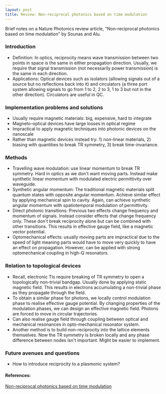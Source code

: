 ```yaml
---
layout: post
title: Review: Non-reciprocal photonics based on time modulation
---
```

Brief notes on a Nature Photonics review article, "Non-reciprocal photonics based on time modulation" by Sounas and Alu.

### Introduction
* Definition: In optics, reciprocity means wave transmission between two points in space is the same in either propagation direction. Usually, we require that signal transmission (not necessarily power transmission) is the same in each direction.
* Applications: Optical devices such as isolators (allowing signals out of a source but no reflections back into it) and circulators (a three port system allowing signals to go from 1 to 2, 2 to 3, 1 to 3 but not in the other direction). Circulators are useful in QC.

### Implementation problems and solutions
* Usually require magnetic materials: big, expensive, hard to integrate
* Magneto-optical devices have large losses in optical regime
* Impractical to apply magnetic techniques into photonic devices on the nanoscale
* Rather than magnetic devices instead try: 1) non-linear materials, 2) biasing with quantities to break TR symmetry, 3) break time-invariance.

### Methods
* Travelling wave modulation: use linear momentum to break TR symmetry. Hard in optics as we don't want moving parts. Instead make synthetic linear momentum with modulated electric permittivity over waveguide.
* Synthetic angular momentum: The traditional magnetic materials split quantum states with opposite angular momentum. Achieve similar effect by applying mechanical spin to cavity. Again, can achieve synthetic angular momentum with spatiotemporal modulation of permittivity.
* Direct photonic transitions: Previous two effects change frequency and momentum of signals. Instead consider effects that change frequency only. These don't break reciprocity alone but can be combined with other transitions. This results in effective gauge field, like a magnetic vector potential.
* Optomechanical effects: usually moving parts are impractical due to the speed of light meaning parts would have to move very quickly to have an effect on propagation. However, can be applied with strong optomechanical coupling in high-Q resonators.

### Relation to topological devices
* Recall, electronic TIs require breaking of TR symmetry to open a topologically non-trivial bandgap. Usually done by applying static magnetic field. This results in electrons accumulating a non-trivial phase as they propagate through the field.
* To obtain a similar phase for photons, we locally control modulation phase to realise effective gauge potential. By changing properties of the modulation phases, we can design an effective magnetic field. Photons are forced to move in circular trajectories.
* Can also realise gauge field through coupling between optical and mechanical resonances in opto-mechanical resonator system.
* Another method is to build non-reciprocity into the lattice elements themselves. Now the TR symmetry is broken locally and any phase difference between nodes isn't important. Might be easier to implement.

### Future avenues and questions
* How to introduce reciprocity to a plasmonic system?

#### References:
[Non-reciprocal photonics based on time modulation](https://doi.org/10.1038/s41566-017-0051-x)
